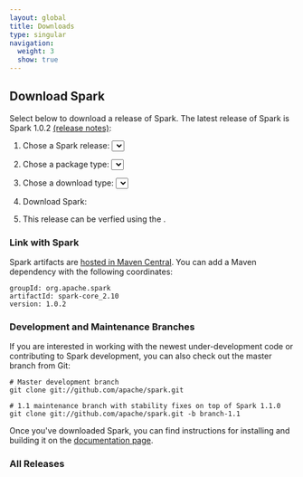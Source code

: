 ```yaml
---
layout: global
title: Downloads
type: singular
navigation:
  weight: 3
  show: true
---
```


<script type="text/javascript">
$(document).ready(function() {
  initDownloads();
  initReleaseNotes();
});
</script>

## Download Spark

Select below to download a release of Spark. 
The latest release of Spark is Spark 1.0.2 
<a href="{{site.url}}releases/spark-release-1-0-2.html">(release notes)</a>:

1. Chose a Spark release:
  <select id="sparkVersionSelect" onChange="javascript:onVersionSelect();"></select><br>

2. Chose a package type:
  <select id="sparkPackageSelect" onChange="javascript:onPackageSelect();"></select><br>

3. Chose a download type:
  <select id="sparkDownloadSelect" onChange="javascript:onDownloadSelect()"></select><br>

4. Download Spark: <span id="spanDownloadLink"></span>

5. This release can be verfied using the <span id="sparkDownloadVerify"></span>.

### Link with Spark
Spark artifacts are [hosted in Maven Central](http://search.maven.org/#browse%7C1686516968). You can add a Maven dependency with the following coordinates:

    groupId: org.apache.spark
    artifactId: spark-core_2.10
    version: 1.0.2

### Development and Maintenance Branches
If you are interested in working with the newest under-development code or contributing to Spark development, you can also check out the master branch from Git:

    # Master development branch
    git clone git://github.com/apache/spark.git

    # 1.1 maintenance branch with stability fixes on top of Spark 1.1.0
    git clone git://github.com/apache/spark.git -b branch-1.1

Once you've downloaded Spark, you can find instructions for installing and building it on the <a href="{{site.url}}documentation.html">documentation page</a>.

<h3 id="all-releases">All Releases</h3>
<ul id="sparkReleaseNotes">

